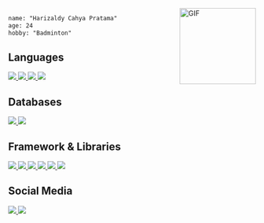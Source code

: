 
<img align="right" alt="GIF" height="155px" src="https://media1.giphy.com/media/ZVik7pBtu9dNS/giphy.gif" />



  ```html
name: "Harizaldy Cahya Pratama"
age: 24
hobby: "Badminton"

  ```

  



<div align = center> 
  
  

<div align="left">
<h2 align="left">Languages</h2>
  <div align="start">
  <a href="https://developer.mozilla.org/en-US/docs/Web/JavaScript">
    <img src="https://skillicons.dev/icons?i=js" />
  </a>
  <a href="https://developer.mozilla.org/en-US/docs/Web/CSS?retiredLocale=id">
    <img src="https://skillicons.dev/icons?i=css" />
  </a>
  <a href="https://www.w3schools.com/html/">
    <img src="https://skillicons.dev/icons?i=html" />
  </a>
  <a href="https://www.php.net/">
    <img src="https://skillicons.dev/icons?i=php" />
  </a>
  </div>
</div>



<!--databases-->
<h2 align="left">Databases</h2>
<div align="start">
  <a href="https://www.mysql.com/">
  <img src="https://skillicons.dev/icons?i=mysql" />
  </a>
    <a href="https://www.mysql.com/">
  <img src="https://skillicons.dev/icons?i=mongodb" />
  </a>
</div>




<!--Framework & libraries-->
<div class="column">
  <h2 align=left>Framework & Libraries</h2>
  <div align=left>
  <a href="https://laravel.com/">
    <img src="https://skillicons.dev/icons?i=laravel" />
  </a>
  <a href="https://reactjs.org/">
    <img src="https://skillicons.dev/icons?i=react" />
  </a>
  <a href="https://nextjs.org/">
    <img src="https://skillicons.dev/icons?i=nextjs" />
  </a>
  <a href="https://nextjs.org/">
    <img src="https://skillicons.dev/icons?i=expressjs" />
  </a>
  <a href="https://getbootstrap.com/">
    <img src="https://skillicons.dev/icons?i=bootstrap" />
  </a>
  <a href="https://tailwindcss.com/">
    <img src="https://skillicons.dev/icons?i=tailwind" />
  </a>
  </div>
</div>
</div>




<!--Social Media-->
<div>
<h2 align=left>Social Media</h2>
  <div align=left>
  <a href="https://www.linkedin.com/in/harizaldycahyapratama/">
    <img src="https://skillicons.dev/icons?i=linkedin" />
  </a>
  <a href="https://x.com/zaldypratama83">
    <img src="https://skillicons.dev/icons?i=twitter" />
  </a>
    
  </div>
</div>  



<br/>
<br/>
<br/>
<br/>


  

